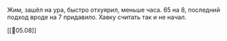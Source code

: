Жим, зашёл на ура, быстро отхуярил, меньше часа. 65 на 8, последний подход вроде на 7 придавило. Хавку считать так и не начал.

[[📅05.08]]